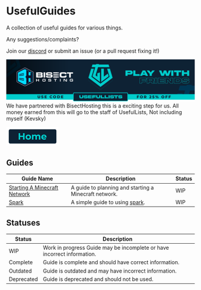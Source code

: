 # UsefulGuides

A collection of useful guides for various things.

Any suggestions/complaints?

Join our [discord](https://discord.gg/8nzHYhVUQS) or submit an issue (or a pull request fixing it!)

[![Bisect Hosting Image](/images/promo.png)](https://bisecthosting.com/UsefulLists)
We have partnered with BisectHosting this is a exciting step for us. All money earned from this will go to the staff of UsefulLists, Not including myself (Kevsky)

[![Home](/images/button_small/home.png)](/README.md)

## Guides

| Guide Name | Description | Status |
| ---------- | ----------- | ------ |
| [Starting A Minecraft Network](/guides/Starting%20A%20Network.md) | A guide to planning and starting a Minecraft network. | WIP |
| [Spark](/guides/spark.md) | A simple guide to using [spark](https://modrinth.com/mod/spark). | WIP |

## Statuses

| Status | Description |
| ------ | ----------- |
| WIP | Work in progress  Guide may be incomplete or have incorrect information.|
| Complete | Guide is complete and should have correct information. |
| Outdated | Guide is outdated and may have incorrect information. |
| Deprecated | Guide is deprecated and should not be used. |


